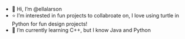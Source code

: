 - 👋 Hi, I’m @ellalarson
- ⭐ I’m interested in fun projects to collabroate on, I love using turtle in Python for fun design projects! 
- 🌱 I’m currently learning C++, but I know Java and Python 

  
